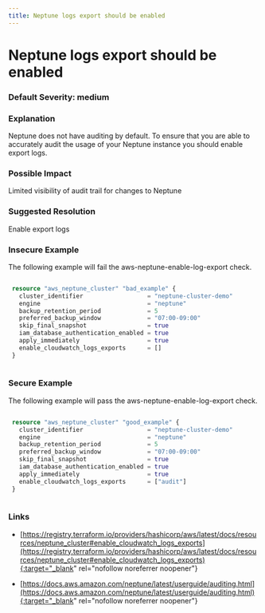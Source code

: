 ```yaml
---
title: Neptune logs export should be enabled
---
```


# Neptune logs export should be enabled

### Default Severity: <span class="severity medium">medium</span>

### Explanation

Neptune does not have auditing by default. To ensure that you are able to accurately audit the usage of your Neptune instance you should enable export logs.

### Possible Impact
Limited visibility of audit trail for changes to Neptune

### Suggested Resolution
Enable export logs


### Insecure Example

The following example will fail the aws-neptune-enable-log-export check.
```terraform

 resource "aws_neptune_cluster" "bad_example" {
   cluster_identifier                  = "neptune-cluster-demo"
   engine                              = "neptune"
   backup_retention_period             = 5
   preferred_backup_window             = "07:00-09:00"
   skip_final_snapshot                 = true
   iam_database_authentication_enabled = true
   apply_immediately                   = true
   enable_cloudwatch_logs_exports      = []
 }
 
```



### Secure Example

The following example will pass the aws-neptune-enable-log-export check.
```terraform

 resource "aws_neptune_cluster" "good_example" {
   cluster_identifier                  = "neptune-cluster-demo"
   engine                              = "neptune"
   backup_retention_period             = 5
   preferred_backup_window             = "07:00-09:00"
   skip_final_snapshot                 = true
   iam_database_authentication_enabled = true
   apply_immediately                   = true
   enable_cloudwatch_logs_exports      = ["audit"]
 }
 
```



### Links


- [https://registry.terraform.io/providers/hashicorp/aws/latest/docs/resources/neptune_cluster#enable_cloudwatch_logs_exports](https://registry.terraform.io/providers/hashicorp/aws/latest/docs/resources/neptune_cluster#enable_cloudwatch_logs_exports){:target="_blank" rel="nofollow noreferrer noopener"}

- [https://docs.aws.amazon.com/neptune/latest/userguide/auditing.html](https://docs.aws.amazon.com/neptune/latest/userguide/auditing.html){:target="_blank" rel="nofollow noreferrer noopener"}




